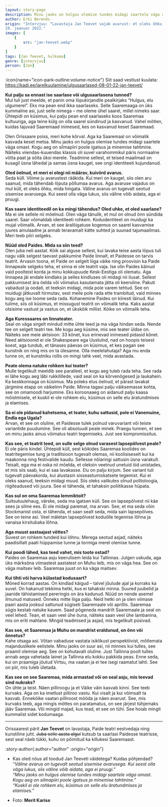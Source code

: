 ```yaml
---
layout: story-page
description: Minu jaoks on hulgus olemise tundes midagi saartele väga omast.
author: Erki Berends
origin: "Intervjuu: “Lavastaja Jan Teevet vajab avarust: et oleks õhku, mida hingata”, Saarte Hääl,
19. jaanuar 2022."
images: [
    {
        src: "jan-teevet.webp"
    }
]
tags: [Jan Teevet, hulkuma]
genre: [intervjuu]
person: [Jan]
---
```


<!-- # {{ $doc.title }} -->

:icon{name="icon-park-outline:volume-notice"} Siit saad vestlust kuulata: https://kadi.ee/jarelkuulamine/ulgusaarlased-08-01-22-jan-teevet/


 
**Kui palju sa ennast ise saarlase või ulgusaarlasena tunned?** \
Mul tuli just meelde, et panin oma lõpukirjandile pealkirjaks “Hulgus, elu ulgumerel”. Eks ma pean end ikka saarlaseks. Selle Saaremaaga on üks kummaline asi, just selle nimega – me oleme ühel saarel, millel nimeks saar. Ühtepidi on küsimus, kui palju pean end saarlaseks koos Saaremaa kultuuriga, aga teine külg on olla saarel sündinud ja kasvanud. Vahel mõtlen, kuidas tajuvad Saaremaad inimesed, kes on kasvanud keset Saaremaad.

Olen Orissaare poiss, meri kohe kõrval. Aga ka Saaremaal on võimalik kasvada keset metsa. Minu jaoks on hulgus olemise tundes midagi saartele väga omast. Kogu aeg on silmapiiri poole igatsus ja minemise tahtmine. Näiteks viiendas-kuuendas klassis oli suvel varahommikul päris normaalne võtta paat ja sõita üksi merele. Teadmine sellest, et teised maailmad on kusagil üsna lähedal ja samas üsna kaugel, see ongi identiteeti kujundanud.

**Oled öelnud, et meri ei olegi nii määrav, kuivõrd avarus.** \
Seda küll. Võime ju avarustest rääkida. Kui meri on kaugel, siis olen aru saanud, mida tähendab lõputa põllumaa avarus. Aga avaruse vajadus on mul küll, et oleks õhku, mida hingata. Väline avarus on tugevalt seotud sisemise avarusega. Kui seest olla väga lukus, siis väline võib aidata, aga ei pruugi.

**Kas saare identiteedil on ka mingi tähendus? Oled uhke, et oled saarlane?** \
Ma ei ole sellele nii mõelnud. Olen väga tänulik, et mul on olnud õnn sündida saarel. Saar võimaldab identiteeti rohkem. Koduidentiteet on muidugi ka mujal võimalik. Arvan, et see äralõigatuse kogemus on saarel kasvamise juures ainulaadne ja annab teravamalt kätte suhted ja suunad tajumaailmas. Meri teeb piiri selgeks.

**Nüüd oled Paides. Mida sa siin teed?** \
Olen juba neli aastat. Kõik sai alguse sellest, kui lavaka teise aasta lõpus tuli nagu välk selgest taevast pakkumine Paide linnalt, et Paidesse on tarvis teatrit. Arvasin toona, et Paide on selgelt liiga väike ning proovisin ka Paide linnapeale selgeks teha, et sinna ei ole teatrit vaja. Ise olin Paides käinud vaid poolteist korda ja minu kokkupuude Kesk-Eestiga oli olematu. Aga linnapea jäi endale kindlaks ja selles kindluses oli midagi nii ilusat. Sellest pakkumisest ära öelda või võimalus kasutamata jätta oli keeruline. Pakuti vabadust ja oodati, et teeksin midagi, mida pole varem tehtud. See on muidugi jätkuvalt hirmutav, sest meile pole rada ette trambitud, vaid minnes kogu aeg ise loome seda rada. Kohanemine Paides on kiiresti läinud. Kui tulime, siis oli küsimus, et missugust teatrit on võimalik teha. Kaks aastat otsisime vastust ja vastus on, et ükskõik millist. Kõike on võimalik teha.

**Aga Kuressaares on linnateater.** \
Seal on väga sirgelt mindud mitte ühte teed ja ma väga hindan seda. Nende tee on selgelt teatri tee. Me kogu aeg küsime, mis see teater üldse on. Näiteks see meie aktsioon: 33 kõnet, kus erinevad inimesed pidasid kõnet. Need aktsioonid ei ole Shakespeare ega Uustulnd, nad on hoopis teisest koest, aga tundub, et tänases päevas on küsimus, et kes pagan see kunstnik on ning mis on ta ülesanne. Olla meelelahutaja? Aga mu enda tunne on, et kunstniku rollis on mingi tahk veel, mida avastada.

**Peate olema natuke rohkem kui teater?** \
Mulle tegelikult meeldib see paralleel, et kogu aeg tuleb rada teha. See rada ei lähe kogu aeg läbi rukkilillede, vaid seal on ka kõrvenõgesed ja laukahein. Ka keskkonnaga on küsimus. Ma poleks elus öelnud, et pärast lavakat järgmine etapp on väikelinn Paide. Minna tagasi palju väiksemasse kohta, see on omamoodi harjumine. Eks koroonaaeg on aidanud palju kaasa mõistmisele, et kuskil ei ole rohkem elu, küsimus on selle elu äratundmises ja elamises.

**Sa ei ole pidanud kahetsema, et teater, kuhu sattusid, pole ei Vanemuine, Endla ega Ugala?** \
Arvan, et see on oluline, et Paidesse tulek polnud varuvariant või teiste variantide puudumine. See oli absoluudi peale minek. Praegu tunnen, et see on minu jaoks ainus võimalus teatri tegemiseks. Just see kompromissitus.

**Kas see, et teatrit teed, on sulle selge olnud varasest lapsepõlvest peale?** \
Ei ole päris kindel. Ühtepidi küll, sest kõikides Saaremaa koolides on teatritegemise tung ja traditsioon tugevalt olemas, nii koolisiseselt kui ka maakonna ning festivalide kaudu. Sellesse nõiaringi sattusin üsna varakult. Teisalt, ega ma ei oska nii mõelda, et oleksin veetnud unetuid öid unistades, et mis siis saab, kui ei saa lavakasse. Elu on palju kirjum. See variant tuli tugevalt päevakorda, kui alustasin sisseastumiskatsete tegemist. Kui ei oleks saanud, teeksin midagi muud. Siis oleks valikutes olnud politoloogia, riigiteadused või juura. See ei tähenda, et tahaksin poliitikasse hüpata.

**Kas sul on oma Saaremaa lemmiktoit?** \
Suitsutuulehaug, värske, seda ma igatsen küll. See on lapsepõlvest nii käe sees ja silme ees. Ei ole midagi paremat, ma arvan. See, et ma seda võin Stockmanist osta, ei tähenda, et saan sealt seda, mida sain lapsepõlves. See on teine asi. Veel mäletan lapsepõlvest koduõlle tegemise lõhna ja vanaisa kirsitubaka lõhna.

**Aga muust aastaajast võttes?** \
Suvest on rohkem tundeid kui lõhnu. Merega seotud asjad, näiteks paadisillalt paati hüppamise tunne ja tormiga merel olemise tunne.

**Kui poodi lähed, kas teed vahet, mis toote ostad?** \
Paides on Saaremaa asju keerulisem leida kui Tallinnas. Julgen uskuda, aga üks märksõna viimastest aastatest on Muhu leib, mis on väga hea. See on väga maitsev leib. Saaremaa juust on ka väga maitsev.

**Kui tihti või harva külastad kodusaart?** \
Mõned korrad aastas. On kindlad käigud – talvel jõulude ajal ja korraks ka suvel. On hakanud tekkima hetki, kus ei tahakski minna. Suured juubelid ja jaanide tähistamised pereringis on ära kadunud. Nüüd on nende asemel ilmunud matused. Õnneks mitte liiga palju. Neid hetki on ja olen viimase paari aasta jooksul sattunud sügiseti Saaremaale või aprillis. Saaremaa sügis kestab natuke kauem. Saad põgeneda mandrilt Saaremaale ja seal on veel lehed. Tean, et saan veel ühe õuna, näiteks saan veel ühe lambanina, mis on eriti mahlane. Mingid teadmised ja asjad, mis tegelikult püsivad.

**Kas see, et Saaremaa ja Muhu on mandrist eraldunud, on õnn või õnnetus?** \
Kahe otsaga asi. Võtan vabaduse vastata isiklikust perspektiivist, mõtlemata majanduslikele eelistele. Minu jaoks on suur asi, nii minnes kui tulles, see praamil olemise aeg. See on kohutavalt oluline. Just Tallinna poolt tulles annab aega vahetada lainet ja Tallinna elu kokku pakkida peas. Enne seda, kui on praamiga jõutud Virtsu, ma vaatan ja ei tee isegi raamatut lahti. See on piir, mis tuleb ületada.

**Kas see on see Saaremaa, mida armastad või on seal asju, mis teevad sind nukraks?** \
On ühte ja teist. Näen pilliroogu ja et Väike väin kasvab kinni. See teeb kurvaks. Aga on ka imetlust pilliroo vastu. Kui visalt ja kui võimsalt ta kasvab. Ennekõike vaatan pilliroost mööda ja näen avarust. See, mis kurvaks teeb, aga mingis mõttes on paratamatus, on see järjest tühjemaks jääv Saaremaa. Või mingid majad, kus tead, et see on tühi. See hoiab mingit kummalist sidet kodumaaga.

<hr />

Orissaarest pärit **Jan Teevet** on lavastaja, Paide teatri eestvedaja ning kunstiline juht. ~~Juba selle aasta algul~~ kutsub ta saarlasi Paidesse teatrisse, sest seal näeb tükki, kuhu on põimitud ka killukesi Saaremaast.





:story-author{:author="author" :origin="origin"}

<details-wrapper summary="Mis mõtted tekkisid?">

- Kas oled nõus all toodud Jan Teeveti väidetega? Kuidas põhjendad? \
*“Väline avarus on tugevalt seotud sisemise avarusega. Kui seest olla väga lukus, siis väline võib aidata, aga ei pruugi.”* \
*“Minu jaoks on hulgus olemise tundes midagi saartele väga omast. Kogu aeg on silmapiiri poole igatsus ja minemise tahtmine.”* \
*“Kuskil ei ole rohkem elu, küsimus on selle elu äratundmises ja elamises.”*

</details-wrapper>


<details-wrapper summary="Allikad" class="text-sm" icon="icon-park-outline:document-folder">

- Foto: **Merit Karise**

</details-wrapper>